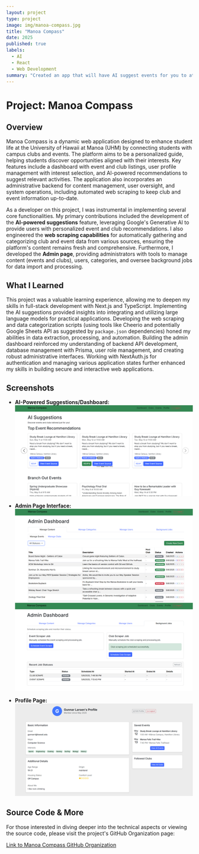 ```yaml
---
layout: project
type: project
image: img/manoa-compass.jpg
title: "Manoa Compass"
date: 2025
published: true
labels:
  - AI
  - React
  - Web Development
summary: "Created an app that will have AI suggest events for you to attend on campus based on your profile."
---
```


# Project: Manoa Compass

## Overview

Manoa Compass is a dynamic web application designed to enhance student life at the University of Hawaii at Manoa (UHM) by connecting students with campus clubs and events. The platform aims to be a personalized guide, helping students discover opportunities aligned with their interests. Key features include a dashboard with event and club listings, user profile management with interest selection, and AI-powered recommendations to suggest relevant activities. The application also incorporates an administrative backend for content management, user oversight, and system operations, including automated web scraping to keep club and event information up-to-date.

As a developer on this project, I was instrumental in implementing several core functionalities. My primary contributions included the development of the **AI-powered suggestions** feature, leveraging Google's Generative AI to provide users with personalized event and club recommendations. I also engineered the **web scraping capabilities** for automatically gathering and categorizing club and event data from various sources, ensuring the platform's content remains fresh and comprehensive. Furthermore, I developed the **Admin page**, providing administrators with tools to manage content (events and clubs), users, categories, and oversee background jobs for data import and processing.

## What I Learned

This project was a valuable learning experience, allowing me to deepen my skills in full-stack development with Next.js and TypeScript. Implementing the AI suggestions provided insights into integrating and utilizing large language models for practical applications. Developing the web scraping and data categorization scripts (using tools like Cheerio and potentially Google Sheets API as suggested by `package.json` dependencies) honed my abilities in data extraction, processing, and automation. Building the admin dashboard reinforced my understanding of backend API development, database management with Prisma, user role management, and creating robust administrative interfaces. Working with NextAuth.js for authentication and managing various application states further enhanced my skills in building secure and interactive web applications.

## Screenshots

* **AI-Powered Suggestions/Dashboard:**
  <img src="https://raw.githubusercontent.com/manoa-compass/manoa-compass.github.io/main/imgs/event_suggestion.png" alt="Dashboard Screenshot" width="600px">

* **Admin Page Interface:**
  <img src="https://raw.githubusercontent.com/manoa-compass/manoa-compass.github.io/main/imgs/admin_manage_events.png" alt="Manage Events Screenshot" width="600px">
  <br> <img src="https://raw.githubusercontent.com/manoa-compass/manoa-compass.github.io/main/imgs/admin_scraping.png" alt="Run Web Scraping Screenshot" width="600px">

* **Profile Page:**
  <img src="https://raw.githubusercontent.com/manoa-compass/manoa-compass.github.io/main/imgs/profile_final.png" alt="Profile Screenshot" width="600px">
  
## Source Code & More

For those interested in diving deeper into the technical aspects or viewing the source code, please visit the project's GitHub Organization page:

[Link to Manoa Compass GitHub Organization](https://github.com/manoa-compass)
